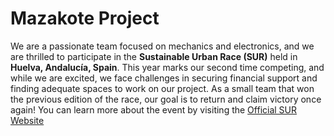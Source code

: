 # Mazakote Project

We are a passionate team focused on mechanics and electronics, and we are thrilled to participate in the **Sustainable Urban Race (SUR)** held in **Huelva, Andalucía, Spain**. This year marks our second time competing, and while we are excited, we face challenges in securing financial support and finding adequate spaces to work on our project. As a small team that won the previous edition of the race, our goal is to return and claim victory once again! You can learn more about the event by visiting the [Official SUR Website](https://www.uhu.es/surbanrace/)
